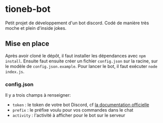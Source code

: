# tioneb-bot

Petit projet de développement d'un bot discord. Codé de manière très moche et plein d'inside jokes.

## Mise en place

Après avoir cloné le dépôt, il faut installer les dépendances avec `npm install`. Ensuite faut ensuite créer un fichier `config.json` sur la racine, sur le modèle de `config.json.example`. Pour lancer le bot, il faut exécuter `node index.js`.

### config.json

Il y a trois champs à renseigner:

- `token` : le token de votre bot Discord, cf [la documentation officielle](https://discordapp.com/developers/docs/intro)
- `prefix` : le préfixe voulu pour vos commandes dans le chat
- `activity` : l'activité à afficher pour le bot sur le serveur
